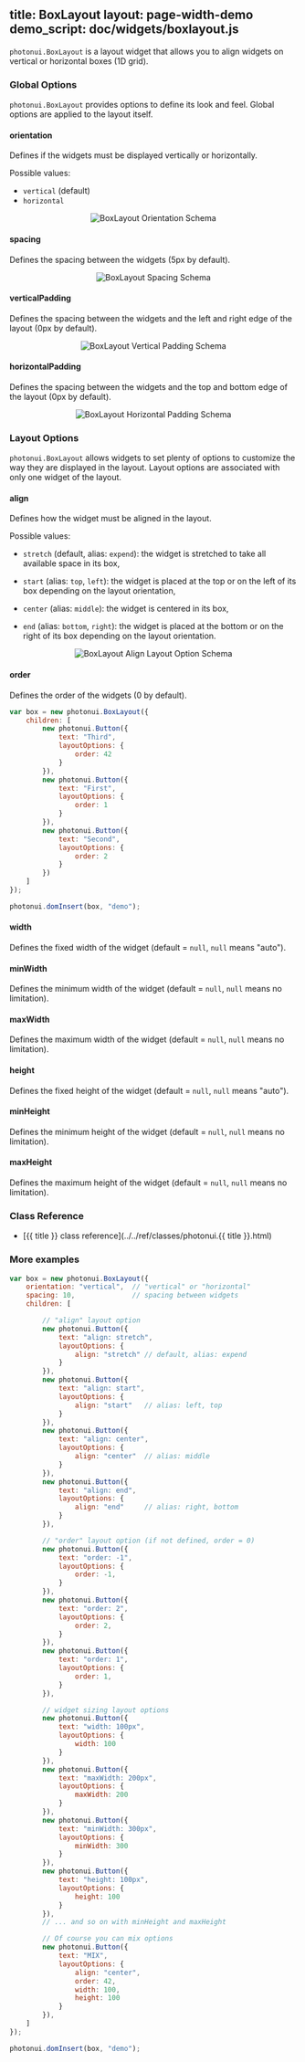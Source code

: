title: BoxLayout
layout: page-width-demo
demo_script: doc/widgets/boxlayout.js
---

`photonui.BoxLayout` is a layout widget that allows you to align widgets on vertical or horizontal boxes (1D grid).


### Global Options

`photonui.BoxLayout` provides options to define its look and feel. Global options are applied to the layout itself.


#### orientation

Defines if the widgets must be displayed vertically or horizontally.

Possible values:

* `vertical` (default)
* `horizontal`

<p style="text-align: center;"><img src="boxlayout-orientation.png" alt="BoxLayout Orientation Schema" /></p>


#### spacing

Defines the spacing between the widgets (5px by default). 

<p style="text-align: center;"><img src="boxlayout-spacing.png" alt="BoxLayout Spacing Schema" /></p>


#### verticalPadding

Defines the spacing between the widgets and the left and right edge of the layout (0px by default).

<p style="text-align: center;"><img src="boxlayout-verticalpadding.png" alt="BoxLayout Vertical Padding Schema" /></p>


#### horizontalPadding

Defines the spacing between the widgets and the top and bottom edge of the layout (0px by default).

<p style="text-align: center;"><img src="boxlayout-horizontalpadding.png" alt="BoxLayout Horizontal Padding Schema" /></p>


### Layout Options

`photonui.BoxLayout` allows widgets to set plenty of options to customize the way they are displayed in the layout. Layout options are associated with only one widget of the layout.

#### align

Defines how the widget must be aligned in the layout.

Possible values:

* `stretch` (default, alias: `expend`): the widget is stretched to take all available space in its box,

* `start` (alias: `top`, `left`): the widget is placed at the top or on the left of its box depending on the layout orientation,

* `center` (alias: `middle`): the widget is centered in its box,

* `end` (alias: `bottom`, `right`): the widget is placed at the bottom or on the right of its box depending on the layout orientation.

<p style="text-align: center;"><img src="boxlayout-lo-align.png" alt="BoxLayout Align Layout Option Schema" /></p>


#### order

Defines the order of the widgets (0 by default).

```javascript
var box = new photonui.BoxLayout({
    children: [
        new photonui.Button({
            text: "Third",
            layoutOptions: {
                order: 42
            }
        }),
        new photonui.Button({
            text: "First",
            layoutOptions: {
                order: 1
            }
        }),
        new photonui.Button({
            text: "Second",
            layoutOptions: {
                order: 2
            }
        })
    ]
});

photonui.domInsert(box, "demo");
```


#### width

Defines the fixed width of the widget (default = `null`, `null` means "auto").


#### minWidth

Defines the minimum width of the widget (default = `null`, `null` means no limitation).


#### maxWidth

Defines the maximum width of the widget (default = `null`, `null` means no limitation).


#### height

Defines the fixed height of the widget (default = `null`, `null` means "auto").


#### minHeight

Defines the minimum height of the widget (default = `null`, `null` means no limitation).


#### maxHeight

Defines the maximum height of the widget (default = `null`, `null` means no limitation).


### Class Reference

* [{{ title }} class reference](../../ref/classes/photonui.{{ title }}.html)


### More examples

```javascript
var box = new photonui.BoxLayout({
    orientation: "vertical",  // "vertical" or "horizontal"
    spacing: 10,              // spacing between widgets
    children: [

        // "align" layout option
        new photonui.Button({
            text: "align: stretch",
            layoutOptions: {
                align: "stretch" // default, alias: expend
            }
        }),
        new photonui.Button({
            text: "align: start",
            layoutOptions: {
                align: "start"   // alias: left, top
            }
        }),
        new photonui.Button({
            text: "align: center",
            layoutOptions: {
                align: "center"  // alias: middle
            }
        }),
        new photonui.Button({
            text: "align: end",
            layoutOptions: {
                align: "end"     // alias: right, bottom
            }
        }),

        // "order" layout option (if not defined, order = 0)
        new photonui.Button({
            text: "order: -1",
            layoutOptions: {
                order: -1,
            }
        }),
        new photonui.Button({
            text: "order: 2",
            layoutOptions: {
                order: 2,
            }
        }),
        new photonui.Button({
            text: "order: 1",
            layoutOptions: {
                order: 1,
            }
        }),

        // widget sizing layout options
        new photonui.Button({
            text: "width: 100px",
            layoutOptions: {
                width: 100
            }
        }),
        new photonui.Button({
            text: "maxWidth: 200px",
            layoutOptions: {
                maxWidth: 200
            }
        }),
        new photonui.Button({
            text: "minWidth: 300px",
            layoutOptions: {
                minWidth: 300
            }
        }),
        new photonui.Button({
            text: "height: 100px",
            layoutOptions: {
                height: 100
            }
        }),
        // ... and so on with minHeight and maxHeight

        // Of course you can mix options
        new photonui.Button({
            text: "MIX",
            layoutOptions: {
                align: "center",
                order: 42,
                width: 100,
                height: 100
            }
        }),
    ]
});

photonui.domInsert(box, "demo");
```


